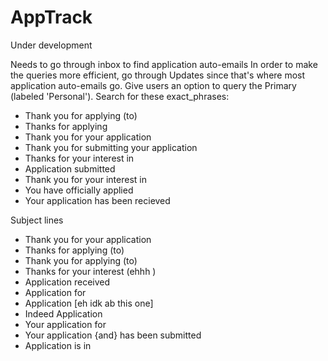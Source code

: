 # AppTrack
Under development

Needs to go through inbox to find application auto-emails
In order to make the queries more efficient, go through Updates since that's where most application auto-emails go.
Give users an option to query the Primary (labeled 'Personal').
Search for these exact_phrases:
* Thank you for applying (to)
* Thanks for applying
* Thank you for your application
* Thank you for submitting your application
* Thanks for your interest in
* Application submitted
* Thank you for your interest in
* You have officially applied
* Your application has been recieved

Subject lines
* Thank you for your application
* Thanks for applying (to)
* Thank you for applying (to)
* Thanks for your interest (ehhh )
* Application received
* Application for
* Application [eh idk ab this one]
* Indeed Application
* Your application for
* Your application {and} has been submitted
* Application is in